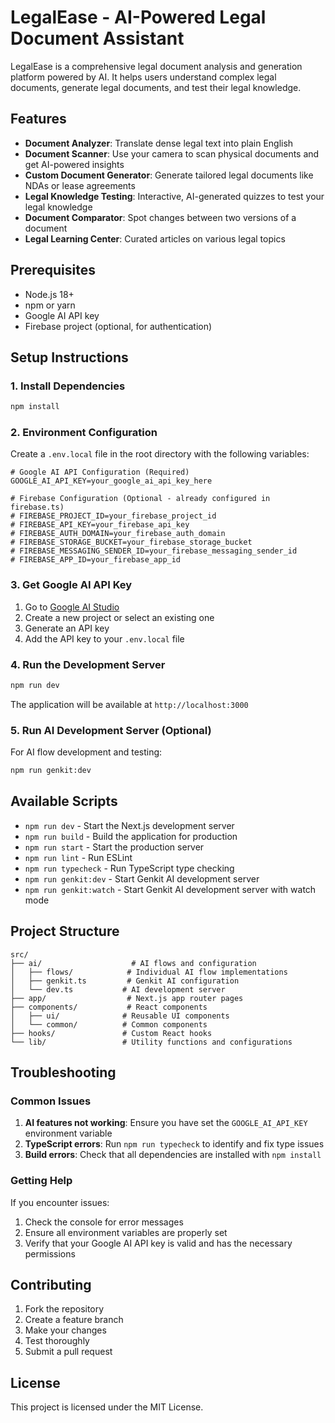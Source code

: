 # LegalEase - AI-Powered Legal Document Assistant

LegalEase is a comprehensive legal document analysis and generation platform powered by AI. It helps users understand complex legal documents, generate legal documents, and test their legal knowledge.

## Features

- **Document Analyzer**: Translate dense legal text into plain English
- **Document Scanner**: Use your camera to scan physical documents and get AI-powered insights
- **Custom Document Generator**: Generate tailored legal documents like NDAs or lease agreements
- **Legal Knowledge Testing**: Interactive, AI-generated quizzes to test your legal knowledge
- **Document Comparator**: Spot changes between two versions of a document
- **Legal Learning Center**: Curated articles on various legal topics

## Prerequisites

- Node.js 18+ 
- npm or yarn
- Google AI API key
- Firebase project (optional, for authentication)

## Setup Instructions

### 1. Install Dependencies

```bash
npm install
```

### 2. Environment Configuration

Create a `.env.local` file in the root directory with the following variables:

```env
# Google AI API Configuration (Required)
GOOGLE_AI_API_KEY=your_google_ai_api_key_here

# Firebase Configuration (Optional - already configured in firebase.ts)
# FIREBASE_PROJECT_ID=your_firebase_project_id
# FIREBASE_API_KEY=your_firebase_api_key
# FIREBASE_AUTH_DOMAIN=your_firebase_auth_domain
# FIREBASE_STORAGE_BUCKET=your_firebase_storage_bucket
# FIREBASE_MESSAGING_SENDER_ID=your_firebase_messaging_sender_id
# FIREBASE_APP_ID=your_firebase_app_id
```

### 3. Get Google AI API Key

1. Go to [Google AI Studio](https://aistudio.google.com/)
2. Create a new project or select an existing one
3. Generate an API key
4. Add the API key to your `.env.local` file

### 4. Run the Development Server

```bash
npm run dev
```

The application will be available at `http://localhost:3000`

### 5. Run AI Development Server (Optional)

For AI flow development and testing:

```bash
npm run genkit:dev
```

## Available Scripts

- `npm run dev` - Start the Next.js development server
- `npm run build` - Build the application for production
- `npm run start` - Start the production server
- `npm run lint` - Run ESLint
- `npm run typecheck` - Run TypeScript type checking
- `npm run genkit:dev` - Start Genkit AI development server
- `npm run genkit:watch` - Start Genkit AI development server with watch mode

## Project Structure

```
src/
├── ai/                    # AI flows and configuration
│   ├── flows/            # Individual AI flow implementations
│   ├── genkit.ts         # Genkit AI configuration
│   └── dev.ts           # AI development server
├── app/                  # Next.js app router pages
├── components/           # React components
│   ├── ui/              # Reusable UI components
│   └── common/          # Common components
├── hooks/               # Custom React hooks
└── lib/                 # Utility functions and configurations
```

## Troubleshooting

### Common Issues

1. **AI features not working**: Ensure you have set the `GOOGLE_AI_API_KEY` environment variable
2. **TypeScript errors**: Run `npm run typecheck` to identify and fix type issues
3. **Build errors**: Check that all dependencies are installed with `npm install`

### Getting Help

If you encounter issues:
1. Check the console for error messages
2. Ensure all environment variables are properly set
3. Verify that your Google AI API key is valid and has the necessary permissions

## Contributing

1. Fork the repository
2. Create a feature branch
3. Make your changes
4. Test thoroughly
5. Submit a pull request

## License

This project is licensed under the MIT License.
